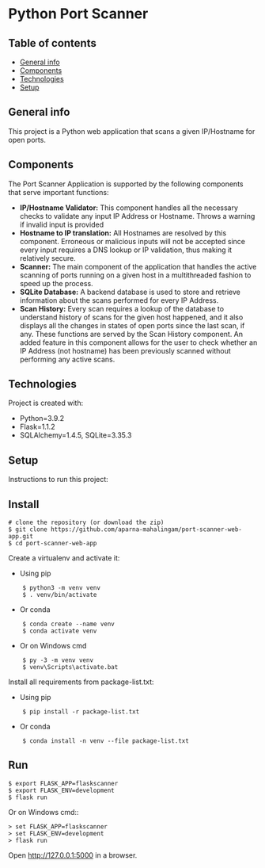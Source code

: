 Python Port Scanner
=====================

## Table of contents
* [General info](#general-info)
* [Components](#components)
* [Technologies](#technologies)
* [Setup](#setup)

## General info
This project is a Python web application that scans a given IP/Hostname for open ports.

## Components
The Port Scanner Application is supported by the following components that serve important functions:
- **IP/Hostname Validator:** This component handles all the necessary checks to validate any input IP Address or Hostname. Throws a warning if invalid input is provided
- **Hostname to IP translation:** All Hostnames are resolved by this component. Erroneous or malicious inputs will not be accepted since every input requires a DNS lookup or IP validation, thus making it relatively secure. 
- **Scanner:** The main component of the application that handles the active scanning of ports running on a given host in a multithreaded fashion to speed up the process.
- **SQLite Database:** A backend database is used to store and retrieve information about the scans performed for every IP Address.
- **Scan History:** Every scan requires a lookup of the database to understand history of scans for the given host happened, and it also displays all the changes in states of open ports since the last scan, if any. These functions are served by the Scan History component. An added feature in this component allows for the user to check whether an IP Address (not hostname) has been previously scanned without performing any active scans. 
	
## Technologies
Project is created with:
* Python=3.9.2
* Flask=1.1.2
* SQLAlchemy=1.4.5, SQLite=3.35.3
	
## Setup
Instructions to run this project:

Install
-------

    # clone the repository (or download the zip)
    $ git clone https://github.com/aparna-mahalingam/port-scanner-web-app.git
    $ cd port-scanner-web-app

Create a virtualenv and activate it:

* Using pip
```
    $ python3 -m venv venv
    $ . venv/bin/activate
```
* Or conda
```
    $ conda create --name venv
    $ conda activate venv
```
* Or on Windows cmd
```
    $ py -3 -m venv venv
    $ venv\Scripts\activate.bat
```
Install all requirements from package-list.txt:

* Using pip
```
    $ pip install -r package-list.txt
```
* Or conda
```
    $ conda install -n venv --file package-list.txt
```
Run
---

    $ export FLASK_APP=flaskscanner
    $ export FLASK_ENV=development
    $ flask run

Or on Windows cmd::

    > set FLASK_APP=flaskscanner
    > set FLASK_ENV=development
    > flask run

Open http://127.0.0.1:5000 in a browser.
